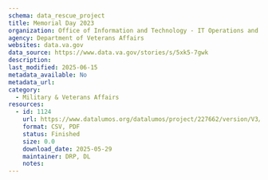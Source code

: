 ```yaml
---
schema: data_rescue_project 
title: Memorial Day 2023
organization: Office of Information and Technology - IT Operations and Services (ITOPS)
agency: Department of Veterans Affairs
websites: data.va.gov
data_source: https://www.data.va.gov/stories/s/5xk5-7gwk
description: 
last_modified: 2025-06-15
metadata_available: No
metadata_url: 
category:
  - Military & Veterans Affairs 
resources:
  - id: 1124
    url: https://www.datalumos.org/datalumos/project/227662/version/V3/view
    format: CSV, PDF
    status: Finished
    size: 0.0
    download_date: 2025-05-29
    maintainer: DRP, DL
    notes: 
---
```

